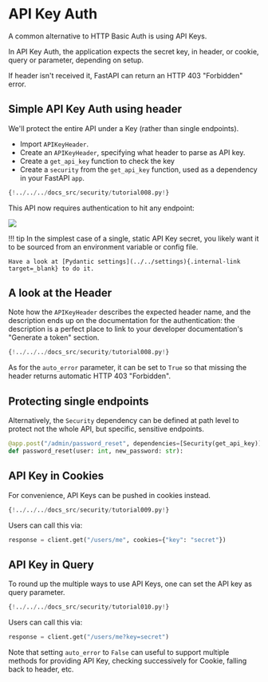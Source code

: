 # API Key Auth

A common alternative to HTTP Basic Auth is using API Keys.

In API Key Auth, the application expects the secret key, in header, or cookie, query or parameter, depending on setup.

If header isn't received it, FastAPI can return an HTTP 403 "Forbidden" error.

## Simple API Key Auth using header

We'll protect the entire API under a Key (rather than single endpoints).

* Import `APIKeyHeader`.
* Create an `APIKeyHeader`, specifying what header to parse as API key.
* Create a `get_api_key` function to check the key
* Create a `security` from the `get_api_key` function, used as a dependency in your FastAPI `app`.

```Python hl_lines="5  7  14  23"
{!../../../docs_src/security/tutorial008.py!}
```

This API now requires authentication to hit any endpoint:


<img src="/img/tutorial/security/image13.png">

!!! tip
    In the simplest case of a single, static API Key secret, you likely want it to be sourced from an environment variable or config file.

    Have a look at [Pydantic settings](../../settings){.internal-link target=_blank} to do it.

## A look at the Header

Note how the `APIKeyHeader` describes the expected header name, and the
description ends up on the documentation for the authentication: the description
is a perfect place to link to your developer documentation's "Generate a token"
section.

```Python hl_lines="8  9"
{!../../../docs_src/security/tutorial008.py!}
```

As for the `auto_error` parameter, it can be set to `True` so that missing the
header returns automatic HTTP 403 "Forbidden".

## Protecting single endpoints

Alternatively, the `Security` dependency can be defined at path level to protect
not the whole API, but specific, sensitive endpoints.

```Python
@app.post("/admin/password_reset", dependencies=[Security(get_api_key)]
def password_reset(user: int, new_password: str):
```

## API Key in Cookies

For convenience, API Keys can be pushed in cookies instead.

<!-- Note: tutorial009.py is 100 %CLONED from tests/test_security_api_key_cookie.py -->

```Python hl_lines="2 7 14"
{!../../../docs_src/security/tutorial009.py!}
```

Users can call this via:

```Python
response = client.get("/users/me", cookies={"key": "secret"})
```

## API Key in Query

To round up the multiple ways to use API Keys, one can set the API key as query parameter.

<!-- Note: tutorial010.py is 100 %CLONED from tests/test_security_api_key_query.py -->
```Python hl_lines="2 7 14"
{!../../../docs_src/security/tutorial010.py!}
```

Users can call this via:

```Python
response = client.get("/users/me?key=secret")
```

Note that setting `auto_error` to `False` can useful to support multiple
methods for providing API Key, checking successively for Cookie, falling back to
header, etc.
